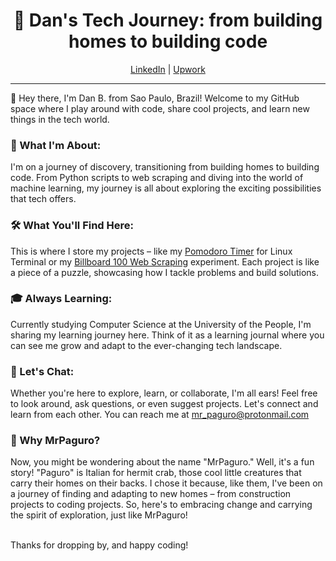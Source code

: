 <h1 align="center">🤖 Dan's Tech Journey: from building homes to building code</h1>

<p align="center">
  <a href="Your LinkedIn Profile">LinkedIn</a> |
  <a href="https://www.upwork.com/freelancers/~0188dcb4abfb3fe3c5">Upwork</a> 
</p>

<hr>

<p>
	👋 Hey there, I'm Dan B. from Sao Paulo, Brazil! Welcome to my GitHub space where I play around with code, share cool projects, and learn new things in the tech world.
</p>

<h3>🚀 What I'm About:</h3>

<p>
  I'm on a journey of discovery, transitioning from building homes to building code. From Python scripts to web scraping and diving into the world of machine learning, my journey is all about exploring the exciting possibilities that tech offers.
</p>

<h3>🛠️ What You'll Find Here:</h3>

<p>
  This is where I store my projects – like my <a href="https://github.com/mrpaguro/Pomodoro-Timer">Pomodoro Timer</a> for Linux Terminal or my <a href="https://github.com/mrpaguro/Billboard-100-Web-Scraping">Billboard 100 Web Scraping</a> experiment. Each project is like a piece of a puzzle, showcasing how I tackle problems and build solutions.
</p>

<h3>🎓 Always Learning:</h3>

<p>
  Currently studying Computer Science at the University of the People, I'm sharing my learning journey here. Think of it as a learning journal where you can see me grow and adapt to the ever-changing tech landscape.
</p>

<h3>🤝 Let's Chat:</h3>

<p>
  Whether you're here to explore, learn, or collaborate, I'm all ears! Feel free to look around, ask questions, or even suggest projects. Let's connect and learn from each other. You can reach me at <a href="mailto:mr_paguro@protonmail.com">mr_paguro@protonmail.com</a>
</p>

<h3>🍤 Why MrPaguro?</h3>

<p>
  Now, you might be wondering about the name "MrPaguro." Well, it's a fun story! "Paguro" is Italian for hermit crab, those cool little creatures that carry their homes on their backs. I chose it because, like them, I've been on a journey of finding and adapting to new homes – from construction projects to coding projects. So, here's to embracing change and carrying the spirit of exploration, just like MrPaguro!
</p>

<p>
<br>
 Thanks for dropping by, and happy coding!
</p>

<!---
mrPaguro/mrPaguro is a ✨ special ✨ repository because its `README.md` (this file) appears on your GitHub profile.
You can click the Preview link to take a look at your changes.
--->
